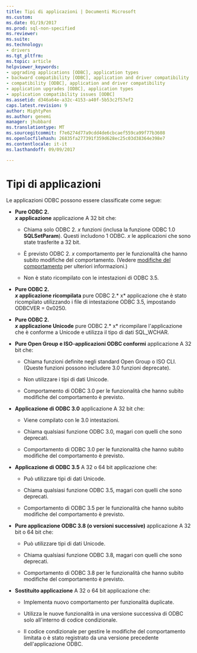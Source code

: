```yaml
---
title: Tipi di applicazioni | Documenti Microsoft
ms.custom: 
ms.date: 01/19/2017
ms.prod: sql-non-specified
ms.reviewer: 
ms.suite: 
ms.technology:
- drivers
ms.tgt_pltfrm: 
ms.topic: article
helpviewer_keywords:
- upgrading applications [ODBC], application types
- backward compatibility [ODBC], application and driver compatibility
- compatibility [ODBC], application and driver compatibility
- application upgrades [ODBC], application types
- application compatibility issues [ODBC]
ms.assetid: d346a64e-a32c-4153-a40f-5b53c2f57ef2
caps.latest.revision: 9
author: MightyPen
ms.author: genemi
manager: jhubbard
ms.translationtype: MT
ms.sourcegitcommit: f7e6274d77a9cdd4de6cbcaef559ca99f77b3608
ms.openlocfilehash: 26835fa277391f359d628ec25c03d38364e398e7
ms.contentlocale: it-it
ms.lasthandoff: 09/09/2017

---
```

# <a name="types-of-applications"></a>Tipi di applicazioni
Le applicazioni ODBC possono essere classificate come segue:  
  
-   **Pure ODBC 2.**  
     ***x* applicazione** applicazione A 32 bit che:  
  
    -   Chiama solo ODBC 2. *x* funzioni (inclusa la funzione ODBC 1.0 **SQLSetParam**). Questi includono 1 ODBC. *x* le applicazioni che sono state trasferite a 32 bit.  
  
    -   È previsto ODBC 2. *x* comportamento per le funzionalità che hanno subito modifiche del comportamento. (Vedere [modifiche del comportamento](../../../odbc/reference/develop-app/behavioral-changes.md) per ulteriori informazioni.)  
  
    -   Non è stato ricompilato con le intestazioni di ODBC 3.5.  
  
-   **Pure ODBC 2.**  
     ***x* applicazione ricompilata** pure ODBC 2.* x* applicazione che è stato ricompilato utilizzando i file di intestazione ODBC 3.5, impostando ODBCVER = 0x0250.  
  
-   **Pure ODBC 2.**  
     ***x* applicazione Unicode** pure ODBC 2.* x* ricompilare l'applicazione che è conforme a Unicode e utilizza il tipo di dati SQL_WCHAR.  
  
-   **Pure Open Group e ISO**–**applicazioni ODBC conformi** applicazione A 32 bit che:  
  
    -   Chiama funzioni definite negli standard Open Group o ISO CLI. (Queste funzioni possono includere 3.0 funzioni deprecate).  
  
    -   Non utilizzare i tipi di dati Unicode.  
  
    -   Comportamento di ODBC 3.0 per le funzionalità che hanno subito modifiche del comportamento è previsto.  
  
-   **Applicazione di ODBC 3.0** applicazione A 32 bit che:  
  
    -   Viene compilato con le 3.0 intestazioni.  
  
    -   Chiama qualsiasi funzione ODBC 3.0, magari con quelli che sono deprecati.  
  
    -   Comportamento di ODBC 3.0 per le funzionalità che hanno subito modifiche del comportamento è previsto.  
  
-   **Applicazione di ODBC 3.5** A 32 o 64 bit applicazione che:  
  
    -   Può utilizzare tipi di dati Unicode.  
  
    -   Chiama qualsiasi funzione ODBC 3.5, magari con quelli che sono deprecati.  
  
    -   Comportamento di ODBC 3.5 per le funzionalità che hanno subito modifiche del comportamento è previsto.  
  
-   **Pure applicazione ODBC 3.8 (o versioni successive)** applicazione A 32 bit o 64 bit che:  
  
    -   Può utilizzare tipi di dati Unicode.  
  
    -   Chiama qualsiasi funzione ODBC 3.8, magari con quelli che sono deprecati.  
  
    -   Comportamento di ODBC 3.8 per le funzionalità che hanno subito modifiche del comportamento è previsto.  
  
-   **Sostituito applicazione** A 32 o 64 bit applicazione che:  
  
    -   Implementa nuovo comportamento per funzionalità duplicate.  
  
    -   Utilizza le nuove funzionalità in una versione successiva di ODBC solo all'interno di codice condizionale.  
  
    -   Il codice condizionale per gestire le modifiche del comportamento limitata o è stato registrato da una versione precedente dell'applicazione ODBC.
